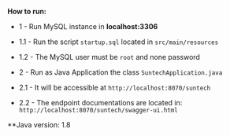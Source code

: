 **How to run:**

* 1 - Run MySQL instance in **localhost:3306**
* 1.1 - Run the script `startup.sql` located in `src/main/resources`
* 1.2 - The MySQL user must be `root` and none password

* 2 - Run as Java Application the class `SuntechApplication.java`
* 2.1 - It will be accessible at `http://localhost:8070/suntech`
* 2.2 - The endpoint documentations are located in: `http://localhost:8070/suntech/swagger-ui.html`

**Java version: 1.8
